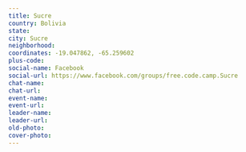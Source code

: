 ```yaml
---
title: Sucre
country: Bolivia
state: 
city: Sucre
neighborhood: 
coordinates: -19.047862, -65.259602
plus-code:
social-name: Facebook
social-url: https://www.facebook.com/groups/free.code.camp.Sucre
chat-name:
chat-url:
event-name:
event-url:
leader-name:
leader-url:
old-photo: 
cover-photo:
---
```

